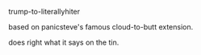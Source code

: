 trump-to-literallyhiter

based on panicsteve's famous cloud-to-butt extension.

does right what it says on the tin.
